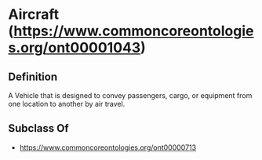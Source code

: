 # Aircraft (https://www.commoncoreontologies.org/ont00001043)

## Definition
A Vehicle that is designed to convey passengers, cargo, or equipment from one location to another by air travel.

## Subclass Of
- https://www.commoncoreontologies.org/ont00000713

